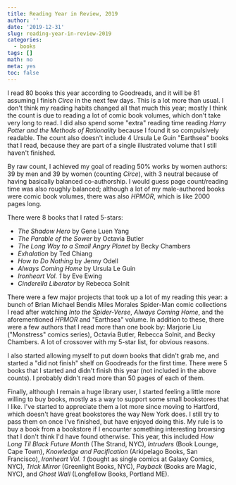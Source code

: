 ```yaml
---
title: Reading Year in Review, 2019
author: ''
date: '2019-12-31'
slug: reading-year-in-review-2019
categories:
  - books
tags: []
math: no
meta: yes
toc: false
---
```


I read 80 books this year according to Goodreads, and it will be 81 assuming I finish *Circe* in the next few days. This is a lot more than usual. I don't think my reading habits changed all that much this year; mostly I think the count is due to reading a lot of comic book volumes, which don't take very long to read. I did also spend some "extra" reading time reading *Harry Potter and the Methods of Rationality* because I found it so compulsively readable. The count also doesn't include 4 Ursula Le Guin "Earthsea" books that I read, because they are part of a single illustrated volume that I still haven't finished.

By raw count, I achieved my goal of reading 50% works by women authors: 39 by men and 39 by women (counting *Circe*), with 3 neutral because of having basically balanced co-authorship. I would guess page count/reading time was also roughly balanced; although a lot of my male-authored books were comic book volumes, there was also *HPMOR*, which is like 2000 pages long.

There were 8 books that I rated 5-stars:
- *The Shadow Hero* by Gene Luen Yang  
- *The Parable of the Sower* by Octavia Butler  
- *The Long Way to a Small Angry Planet* by Becky Chambers  
- *Exhalation* by Ted Chiang  
- *How to Do Nothing* by Jenny Odell  
- *Always Coming Home* by Ursula Le Guin  
- *Ironheart Vol. 1* by Eve Ewing  
- *Cinderella Liberator* by Rebecca Solnit  

There were a few major projects that took up a lot of my reading this year: a bunch of Brian Michael Bendis Miles Morales Spider-Man comic collections I read after watching *Into the Spider-Verse*, *Always Coming Home*, and the aforementioned *HPMOR* and "Earthsea" volume. In addition to these, there were a few authors that I read more than one book by: Marjorie Liu ("Monstress" comics series), Octavia Butler, Rebecca Solnit, and Becky Chambers. A lot of crossover with my 5-star list, for obvious reasons.

I also started allowing myself to put down books that didn't grab me, and started a "did not finish" shelf on Goodreads for the first time. There were 5 books that I started and didn't finish this year (not included in the above counts). I probably didn't read more than 50 pages of each of them.

Finally, although I remain a huge library user, I started feeling a little more willing to buy books, mostly as a way to support some small bookstores that I like. I've started to appreciate them a lot more since moving to Hartford, which doesn't have great bookstores the way New York does. I still try to pass them on once I've finished, but have enjoyed doing this. My rule is to buy a book from a bookstore if I encounter something interesting browsing that I don't think I'd have found otherwise. This year, this included *How Long Til Black Future Month* (The Strand, NYC), *Intruders* (Book Lounge, Cape Town), *Knowledge and Pacification* (Arkipelago Books, San Francisco), *Ironheart Vol. 1* (bought as single comics at Galaxy Comics, NYC), *Trick Mirror* (Greenlight Books, NYC), *Payback* (Books are Magic, NYC), and *Ghost Wall* (Longfellow Books, Portland ME).
